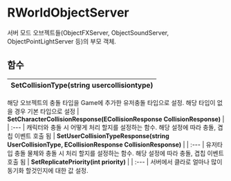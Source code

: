 # **RWorldObjectServer**

서버 모드 오브젝트들(ObjectFXServer, ObjectSoundServer, ObjectPointLightServer 등)의 부모 객체. 
## **함수**

| **SetCollisionType(string usercollisiontype)** |
| :--- |
해당 오브젝트의 충돌 타입을 Game에 추가한 유저충돌 타입으로 설정. 해당 타입이 없을 경우 기본 타입으로 설정 
| **SetCharacterCollisionResponse(ECollisionResponse CollisionResponse)** |
| :--- |
캐릭터와 충돌 시 어떻게 처리 할지를 설정하는 함수. 해당 설정에 따라 충돌, 겹칩 이벤트 호출 됨 
| **SetUserCollisionTypeResponse(string UserCollisionType, ECollisionResponse CollisionResponse)** |
| :--- |
유저타입 충돌 물체와 충돌 시 처리 할지를 설정하는 함수. 해당 설정에 따라 충돌, 겹칩 이벤트 호출 됨 
| **SetReplicatePriority(int priority)** |
| :--- |
서버에서 클라로 얼마나 많이 동기화 할것인지에 대한 값 설정. 
